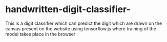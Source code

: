 # handwritten-digit-classifier-
This is a digit classifier which can predict the digit which are drawn on the canvas present on the website using tensorflow.js where training of the model takes place in the browser
